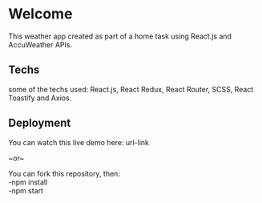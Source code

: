 # Welcome

This weather app created as part of a home task using React.js and AccuWeather APIs.

## Techs

some of the techs used: React.js, React Redux, React Router, SCSS, React Toastify and Axios.

## Deployment

You can watch this live demo here: url-link

~or~

You can fork this repository, then:
<br/>
-npm install
<br/>
-npm start
